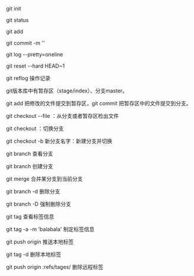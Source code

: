 git init

git status

git add

git commit -m ''

git log --pretty=oneline

git reset --hard HEAD~1

git reflog 操作记录

git版本库中有暂存区（stage/index）、分支master。

git add 把修改的文件提交到暂存区，git commit 把暂存区中的文件提交到分支。

git checkout --file ：从分支或者暂存区检出文件

git checkout <name>：切换分支

git checkout -b 新分支名字：新建分支并切换

git branch 查看分支

git branch <name> 创建分支

git merge <name> 合并某分支到当前分支

git branch -d <name> 删除分支

git branch -D <name> 强制删除分支

git tag 查看标签信息

git tag -a <tagname> -m 'balabala' 制定标签信息

git push origin <tagname> 推送本地标签

git tag -d <tagname> 删除本地标签

git push origin :refs/tages/<tagname> 删除远程标签